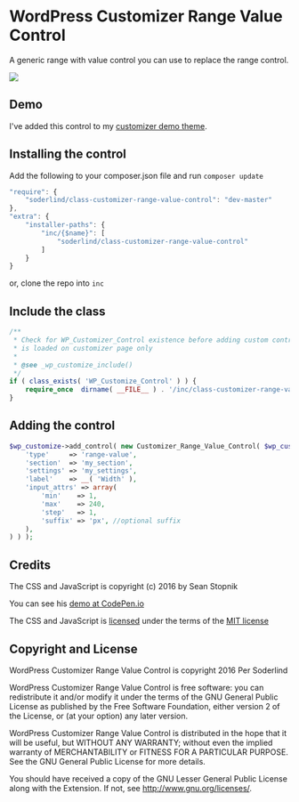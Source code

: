 # WordPress Customizer Range Value Control

A generic range with value control you can use to replace the range control.

<img src="assets/customizer-range-value.gif" />

## Demo

I've added this control to my [customizer demo theme](https://github.com/soderlind/2016-customizer-demo).

## Installing the control

Add the following to your composer.json file and run `composer update`

```javascript
"require": {
	"soderlind/class-customizer-range-value-control": "dev-master"
},
"extra": {
	"installer-paths": {
		"inc/{$name}": [
			"soderlind/class-customizer-range-value-control"
		]
	}
}
```

or, clone the repo into `inc`

## Include the class

```php
/**
 * Check for WP_Customizer_Control existence before adding custom control because WP_Customize_Control
 * is loaded on customizer page only
 *
 * @see _wp_customize_include()
 */
if ( class_exists( 'WP_Customize_Control' ) ) {
	require_once  dirname( __FILE__ ) . '/inc/class-customizer-range-value-control/class-customizer-range-value-control.php';
}
```

## Adding the control

```php
$wp_customize->add_control( new Customizer_Range_Value_Control( $wp_customize, 'my_control', array(
	'type'     => 'range-value',
	'section'  => 'my_section',
	'settings' => 'my_settings',
	'label'    => __( 'Width' ),
	'input_attrs' => array(
		'min'    => 1,
		'max'    => 240,
		'step'   => 1,
		'suffix' => 'px', //optional suffix
  	),
) ) );
```

## Credits

The CSS and JavaScript is  copyright (c) 2016 by Sean Stopnik

You can see his [demo at CodePen.io](http://codepen.io/thelifemgmt/pen/CeLqA)

The CSS and JavaScript is [licensed](https://blog.codepen.io/legal/licensing/) under the terms of the [MIT license](http://opensource.org/licenses/MIT)

## Copyright and License

WordPress Customizer Range Value Control is copyright 2016 Per Soderlind

WordPress Customizer Range Value Control is free software: you can redistribute it and/or modify it under the terms of the GNU General Public License as published by the Free Software Foundation, either version 2 of the License, or (at your option) any later version.

WordPress Customizer Range Value Control is distributed in the hope that it will be useful, but WITHOUT ANY WARRANTY; without even the implied warranty of MERCHANTABILITY or FITNESS FOR A PARTICULAR PURPOSE. See the GNU General Public License for more details.

You should have received a copy of the GNU Lesser General Public License along with the Extension. If not, see http://www.gnu.org/licenses/.
